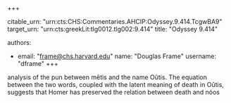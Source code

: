 +++


citable_urn: "urn:cts:CHS:Commentaries.AHCIP:Odyssey.9.414.TcgwBA9"
target_urn: "urn:cts:greekLit:tlg0012.tlg002:9.414"
title: "Odyssey 9.414"

authors:
- email: "frame@chs.harvard.edu"
  name: "Douglas Frame"
  username: "dframe"
+++

<p>analysis of the pun between mêtis and the name Oûtis. The equation between the two words, coupled with the latent meaning of death in Oûtis, suggests that Homer has preserved the relation between death and nóos</p>